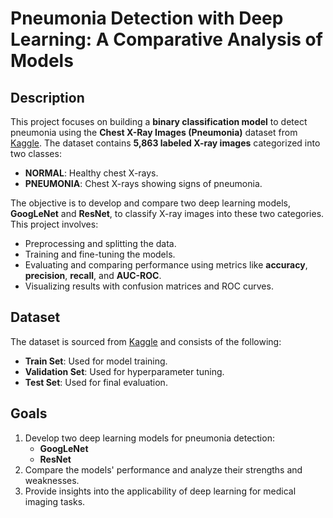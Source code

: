# Pneumonia Detection with Deep Learning: A Comparative Analysis of Models

## **Description**
This project focuses on building a **binary classification model** to detect pneumonia using the **Chest X-Ray Images (Pneumonia)** dataset from [Kaggle](https://www.kaggle.com/datasets/paultimothymooney/chest-xray-pneumonia). The dataset contains **5,863 labeled X-ray images** categorized into two classes:
- **NORMAL**: Healthy chest X-rays.
- **PNEUMONIA**: Chest X-rays showing signs of pneumonia.

The objective is to develop and compare two deep learning models, **GoogLeNet** and **ResNet**, to classify X-ray images into these two categories. This project involves:
- Preprocessing and splitting the data.
- Training and fine-tuning the models.
- Evaluating and comparing performance using metrics like **accuracy**, **precision**, **recall**, and **AUC-ROC**.
- Visualizing results with confusion matrices and ROC curves.

## **Dataset**
The dataset is sourced from [Kaggle](https://www.kaggle.com/datasets/paultimothymooney/chest-xray-pneumonia) and consists of the following:
- **Train Set**: Used for model training.
- **Validation Set**: Used for hyperparameter tuning.
- **Test Set**: Used for final evaluation.

## **Goals**
1. Develop two deep learning models for pneumonia detection:
   - **GoogLeNet**
   - **ResNet**
2. Compare the models' performance and analyze their strengths and weaknesses.
3. Provide insights into the applicability of deep learning for medical imaging tasks.
